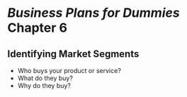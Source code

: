 # _Business Plans for Dummies_ Chapter 6

## Identifying Market Segments

* Who buys your product or service?
* What do they buy?
* Why do they buy?